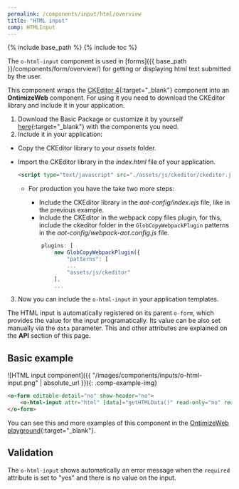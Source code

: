 ```yaml
---
permalink: /components/input/html/overview
title: "HTML input"
comp: HTMLInput
---
```


{% include base_path %}
{% include toc %}

The `o-html-input` component is used in [forms]({{ base_path }}/components/form/overview/) for getting or displaying html text submitted by the user.

This component wraps the [CKEditor 4](https://ckeditor.com/ckeditor-4/){:target="_blank"} component into an **OntimizeWeb** component. For using it you need to download the CKEditor library and include it in your application.

1. Download the Basic Package or customize it by yourself [here](https://ckeditor.com/ckeditor-4/download/){:target="_blank"} with the components you need.
2. Include it in your application:
  * Copy the CKEditor library to your *assets* folder.
  * Import the CKEditor library in the *index.html* file of your application.

    ```html
    <script type="text/javascript" src="./assets/js/ckeditor/ckeditor.js"></script>
    ```

    * For production you have the take two more steps:
        * Include the CKEditor library in the *aot-config/index.ejs* file, like in the previous example.
        * Include the CKEditor in the webpack copy files plugin, for this, include the ckeditor folder in the `GlobCopyWebpackPlugin` patterns in the *aot-config/webpack-aot.config.js* file.

        ```javascript
            plugins: [
                new GlobCopyWebpackPlugin({
                    "patterns": [
                    ...
                    "assets/js/ckeditor"
                ],
                ...
        ```

3. Now you can include the `o-html-input` in your application templates.

The HTML input is automatically registered on its parent `o-form`, which provides the value for the input programatically. Its value can be also set manually via the `data` parameter. This and other attributes are explained on the **API** section of this page.

## Basic example
![HTML input component]({{ "/images/components/inputs/o-html-input.png" | absolute_url }}){: .comp-example-img}

```html
<o-form editable-detail="no" show-header="no">
    <o-html-input attr="html" [data]="getHTMLData()" read-only="no" required="yes"></o-html-input>
</o-form>
```
You can see this and more examples of this component in the [OntimizeWeb playground]({{site.playgroundurl}}/main/inputs/html){:target="_blank"}.

## Validation
The `o-html-input` shows automatically an error message when the `required` attribute is set to "yes" and there is no value on the input.
